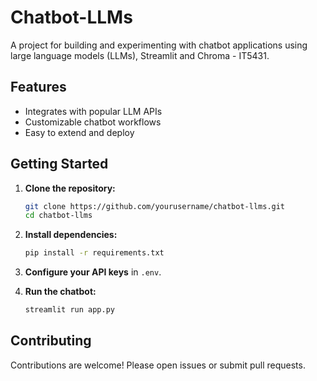 # Chatbot-LLMs

A project for building and experimenting with chatbot applications using large language models (LLMs), Streamlit and Chroma - IT5431.

## Features

- Integrates with popular LLM APIs
- Customizable chatbot workflows
- Easy to extend and deploy

## Getting Started

1. **Clone the repository:**

   ```bash
   git clone https://github.com/yourusername/chatbot-llms.git
   cd chatbot-llms
   ```

2. **Install dependencies:**

   ```bash
   pip install -r requirements.txt
   ```

3. **Configure your API keys** in `.env`.

4. **Run the chatbot:**
   ```bash
   streamlit run app.py
   ```

## Contributing

Contributions are welcome! Please open issues or submit pull requests.
